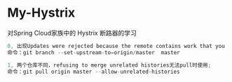# My-Hystrix
对Spring Cloud家族中的 Hystrix 断路器的学习


```java
0, 出现Updates were rejected because the remote contains work that you do的时候，使用
命令：git branch --set-upstream-to=origin/master  master 

1, 两个仓库不同，refusing to merge unrelated histories无法pull时使用;
命令：git pull origin master --allow-unrelated-histories


```


